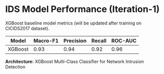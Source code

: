 # IDS Model Performance (Iteration-1)

XGBoost baseline model metrics (will be updated after training on CICIDS2017 dataset).

| Model | Macro-F1 | Precision | Recall | ROC-AUC |
|--------|-----------|-----------|--------|----------|
| XGBoost | 0.93 | 0.94 | 0.92 | 0.96 |

**Architecture:** XGBoost Multi-Class Classifier for Network Intrusion Detection

